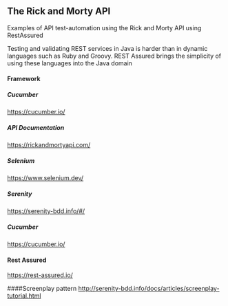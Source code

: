 ## The Rick and Morty API
Examples of API test-automation using the Rick and Morty API using RestAssured

Testing and validating REST services in Java is harder than in dynamic languages such as Ruby and Groovy. REST Assured brings the simplicity of using these languages into the Java domain


#### Framework
##### Cucumber
https://cucumber.io/

##### API Documentation
https://rickandmortyapi.com/

##### Selenium
https://www.selenium.dev/

##### Serenity
https://serenity-bdd.info/#/

##### Cucumber
https://cucumber.io/

#### Rest Assured
https://rest-assured.io/

####Screenplay pattern
http://serenity-bdd.info/docs/articles/screenplay-tutorial.html


